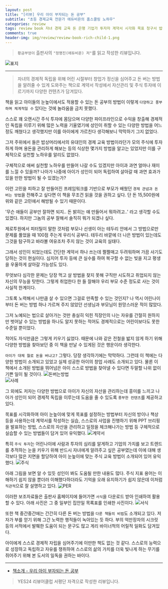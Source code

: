 ```yaml
---  
layout: post  
title: "[리뷰] 우리 아이 부자되는 돈 공부"  
subtitle: "초등 경제교육 전문가 에듀비욘의 홈스쿨링 노하우"  
categories: review  
tags: review book 자녀 경제 교육 돈 은행 기업가 투자자 계약서 시각화 목표 청구서 밥상머리 대화 용돈 부자    
comments: true  
header-img: img/review/review-book-rich-child-1.png
---  
```

  
> `황금부엉이` 출판사의 `"정명진(에듀비욘) 저"`를 읽고 작성한 리뷰입니다.  

![표지](https://telegeam.github.io/assets/img/review/review-book-rich-child-1.png)  

---

> 자녀의 경제적 독립을 위해 어린 시절부터 창업가 정신을 심어주고 돈 버는 방법을 알려줄 수 있게 도와주는 책으로 계약서 작성에서 자산관리 및 주식 투자에 이르기까지 다양한 컨텐츠가 담겨있다.

책을 읽고 아이들의 눈높이에서도 적용할 수 있는 돈 공부의 방법이 이렇게 `다양하고 풍부하며 체계적일 수` 있다는 것에 놀라움을 금치 못했다. 

스스로 꽤 오랜시간 주식 투자에 몸담으며 다양한 파이프라인으로 수익을 창출해 경제적인 독립을 이루기 위해 많은 노력을 기울였기에 성인이 취할 수 있는 다양한 방법을 어느 정도 깨쳤다고 생각했지만 이를 아이에게 가르친다 생각해보니 막막하기 그지 없었다. 

그저 주위에서 들은 밥상머리에서의 유대인의 경제 교육 방법이라던가 모의 주식에 투자하게 하며 용돈을 관리하게 해보는 등의 식상한 몇가지 방법을 알고는 있었지만 이를 구체적으로 실천할 노하우를 알리도 없었다. 

구체적으로 애써 실천할 노하우를 만들어 나갈 수도 있겠지만 아이과 과연 얼마나 재미를 느낄 수 있을까? 나아가 나중에 아이가 성인이 되어 독립하여 살아갈 때 과연 효과가 있을 만한 방법이 될 수 있겠는가?

이런 고민을 피하고 잘 만들어진 프레임워크를 기반으로 부모가 배웠던 `경제 관념과 돈 버는 방법`을 전해주고 싶다면 이 책을 무조건 읽을 것을 권하고 싶다. 단 돈 15,500원에 위와 같은 고민에서 해방될 수 있기 때문이다. 

'무슨 애들이 공부만 잘하면 되지.. 돈 밝히는 얘 만들어서 뭐하려고..' 라고 생각할 수도 있겠다. 하지만 그놈의 공부 잘해서 솔직히 뭐가 되겠나 싶다. 

제로투원에서 피터틸이 말한 것처럼 부모나 선생이 아는 테두리 안에서 그 방법으로만 문제를 풀었을 때 100점 주는게 우리식 공부다. 테두리 바깥에 더 나은 방법이 있는데도 그것을 탐구하고 바라볼 여유조차 주지 않는 것이 교육의 실태다. 

그래서 성인이 되었는데도 간단한 계약서 하나 쓰는데 쩔쩔매고 두려워하며 가끔 사기도 당하는 것이 현실이다. 심지어 투자 등에 큰 실수를 하여 복구할 수 없는 빚을 지고 평생을 우울하게 살아갈 가능성도 있다. 

무엇보다 심각한 문제는 당장 먹고 살 방법을 찾지 못해 구직만 시도하고 취업되지 않는 자신의 무능을 탓한다. 그렇게 취업한다 한 들 잘해야 우리 부모 수준 정도로 사는 것이 사실적 한계이다. 

그토록 노력해서 나만큼 살 수 있으면 그걸로 만족할 수 있는 것인지? 나 역시 어린나이부터 돈 버는 방법 하나 가르쳐 주지 않았던 선생님과 부모님이 원망스러운 적이 많았다. 

그저 노예되는 법으로 살아가는 것만 충실히 익힌 직장인의 나는 자유를 간절히 원하지만 벗어날 수 있는 방법을 하나도 알지 못하는 적어도 경제적으로는 어린이보다도 못한 수준일 뿐이었다. 

적어도 자식만큼은 그렇게 키우기 싫었다. 때문에 나와 같은 전철을 밟지 않게 하기 위해 다양한 방법을 찾아보던 중 이 책을 만날 수 있게된 것은 행운이라 생각한다.

`아이가 대체 뭘로 돈을 버냐고?` 그렇다. 당장 생각하기에는 막막하다. 그런데 이 책에는 다양한 방법이 소개되고 있었고 실제 성공한 아이의 창업 사례도 소개되고 있다. 물론 이 책에서 소개된 방법을 뛰어넘은 아이 스스로 방법을 찾아낼 수 있다면 두말할 나위 없이 기쁜 일이 될 것이다. 
![돈버는방법](https://telegeam.github.io/assets/img/review/review-book-rich-child-5.png)  
![사례](https://telegeam.github.io/assets/img/review/review-book-rich-child-2.png)  

그 외에도 저자는 다양한 방법으로 아이가 자신의 자산을 관리하는데 흥미를 느끼고 나아가 성인이 되어 경제적 독립을 이루는데 도움을 줄 수 있도록 `풍부한 컨텐츠`를 제공하고 있다.

목표를 시각화하여 아이 눈높이에 맞게 목표를 설정하는 방법부터 자신의 방이나 책상 등을 사용하는데 계약서를 작성하는 실습, 스스로의 사업을 진행하기 위해 PPT 브리핑을 발표하는 방법, 스스로의 자산을 관리하고 일정을 체크해나가는 방법 등 구체적으로 실습할 수 있는 방법들이 담겨 있어 유익했다.
![계약서](https://telegeam.github.io/assets/img/review/review-book-rich-child-6.png)  

특히 `주식 투자`는 어린나이에 사람과 투자의 심리를 알게하고 기업의 가치를 보고 트렌드를 추적하는 눈을 키우기 위해 반드시 자녀에게 알려주고 싶은 공부였는데 이에 대해 생각보다 많은 지면을 할당하여 아이 눈높이에 맞는 주식 교육 방법이 소개되어 있어 유익했다.
![주식](https://telegeam.github.io/assets/img/review/review-book-rich-child-3.png)  

아래 그림을 보면 알 수 있듯 성인이 봐도 도움될 만한 내용도 많다. 주식 지표 용어는 이해하기 쉽지 않을 뿐더러 이해했다하더라도 기억을 오래 유지하기가 쉽지 않은데 이처럼 `직관적`으로 잘 설명하고 있다.
![PER](https://telegeam.github.io/assets/img/review/review-book-rich-child-4.png)  

이러한 보조자료들은 출판사 홈페이지에 들어가면 `서식`을 다운로드 받아 인쇄하여 활용할 수 있다. 아래 사진은 그 중 일부인 집안일 목록표를 인쇄한 사진이다.
![서식](https://telegeam.github.io/assets/img/review/review-book-rich-child-7.png)  

또한 책 중간중간에는 간간히 다른 돈 버는 방법을 `다룬 책들의 비법`도 소개되고 있다. 저자가 부를 얻기 위해 그간 노력한 행적들이 녹아있는 듯 하다. 부의 억만장자의 시크릿 등의 서적에서 발췌한 도움이 되는 문구도 많고 게리 바이너척의 어릴적 일화도 담겨있다.

아이에게 스스로 경제적 자립을 심어주기에 이만한 책도 없는 것 같다. 스스로의 능력으로 성장하고 독립하고 자유를 쟁취하여 스스로의 삶의 가치를 더욱 빛나게 하는 무기를 쥐어주기 위해 본 도서의 일독을 권하는 바이다.

---

* [책소개 - 우리 아이 부자되는 돈 공부](http://www.yes24.com/Product/Goods/108453194)

> YES24 리뷰어클럽 서평단 자격으로 작성한 리뷰입니다.
